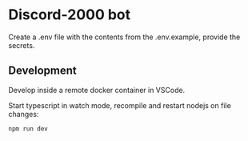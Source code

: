 # Discord-2000 bot

Create a .env file with the contents from the .env.example, provide the secrets.

## Development

Develop inside a remote docker container in VSCode.

Start typescript in watch mode, recompile and restart nodejs on file changes:

`npm run dev`
